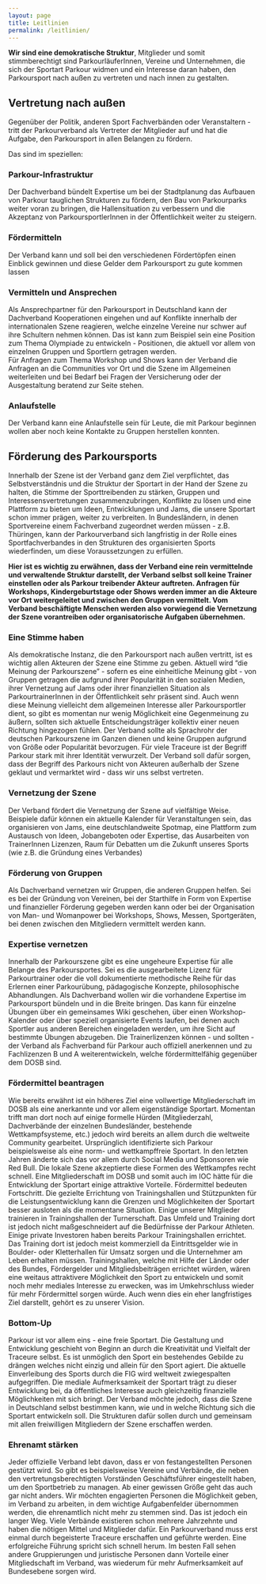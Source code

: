 ```yaml
---
layout: page
title: Leitlinien
permalink: /leitlinien/
---
```


**Wir sind eine demokratische Struktur**, Mitglieder und somit stimmberechtigt sind ParkourläuferInnen, Vereine und Unternehmen,
die sich der Sportart Parkour widmen und ein Interesse daran haben, den Parkoursport nach außen zu vertreten und nach innen zu gestalten.

## Vertretung nach außen

Gegenüber der Politik, anderen Sport Fachverbänden oder Veranstaltern - tritt der Parkourverband als Vertreter der Mitglieder auf und hat die Aufgabe,
den Parkoursport in allen Belangen zu fördern.

Das sind im speziellen:

### Parkour-Infrastruktur

Der Dachverband bündelt Expertise um bei der Stadtplanung das Aufbauen von
Parkour tauglichen Strukturen zu fördern, den Bau von Parkourparks weiter voran zu bringen, die Hallensituation zu verbessern und die Akzeptanz von ParkoursportlerInnen in der
Öffentlichkeit weiter zu steigern.

### Fördermitteln

Der Verband kann und soll bei den verschiedenen Fördertöpfen einen Einblick gewinnen und diese Gelder dem Parkoursport zu gute kommen lassen

### Vermitteln und Ansprechen

Als Ansprechpartner für den Parkoursport in Deutschland kann der Dachverband Kooperationen eingehen und auf Konflikte innerhalb der internationalen Szene reagieren,
welche einzelne Vereine nur schwer auf ihre Schultern nehmen können. Das ist kann zum Beispiel sein eine Position zum Thema Olympiade zu entwickeln - Positionen,
die aktuell vor allem von einzelnen Gruppen und Sportlern getragen werden. <br> Für Anfragen zum Thema Workshop und Shows kann der Verband die Anfragen an die
Communities vor Ort und die Szene im Allgemeinen weiterleiten und bei Bedarf bei Fragen der Versicherung oder der Ausgestaltung beratend zur Seite stehen.

### Anlaufstelle

Der Verband kann eine Anlaufstelle sein für Leute, die mit Parkour beginnen wollen aber noch keine Kontakte zu Gruppen herstellen konnten.

## Förderung des Parkoursports

Innerhalb der Szene ist der Verband ganz dem Ziel verpflichtet, das Selbstverständnis und die Struktur der Sportart in der Hand der Szene zu halten, die Stimme der Sporttreibenden zu stärken, Gruppen und Interessensvertretungen zusammenzubringen, Konflikte zu lösen und eine Plattform zu bieten um Ideen, Entwicklungen und Jams, die unsere Sportart schon immer prägen, weiter zu verbreiten. In Bundesländern, in denen Sportvereine einem Fachverband zugeordnet werden müssen - z.B. Thüringen, kann der Parkourverband sich langfristig in der Rolle eines Sportfachverbandes in den Strukturen des organisierten Sports wiederfinden,
um diese Voraussetzungen zu erfüllen.

**Hier ist es wichtig zu erwähnen, dass der Verband eine rein vermittelnde und verwaltende Struktur darstellt, der Verband selbst soll keine Trainer einstellen oder als
Parkour treibender Akteur auftreten. Anfragen für Workshops, Kindergeburtstage oder Shows werden immer an die Akteure vor Ort weitergeleitet und zwischen den Gruppen vermittelt.
Vom Verband beschäftigte Menschen werden also vorwiegend die Vernetzung der Szene vorantreiben oder organisatorische Aufgaben übernehmen.**

### Eine Stimme haben

Als demokratische Instanz, die den Parkoursport nach außen vertritt, ist es wichtig allen Akteuren der Szene eine Stimme zu geben.
Aktuell wird “die Meinung der Parkourszene” - sofern es eine einheitliche Meinung gibt - von Gruppen getragen die aufgrund ihrer Popularität in den sozialen Medien,
ihrer Vernetzung auf Jams oder ihrer finanziellen Situation als ParkourtrainerInnen in der Öffentlichkeit sehr präsent sind. Auch wenn diese Meinung vielleicht dem allgemeinen
Interesse aller Parkoursportler dient, so gibt es momentan nur wenig Möglichkeit eine Gegenmeinung zu äußern, sollten sich aktuelle Entscheidungsträger
kollektiv einer neuen Richtung hingezogen fühlen. Der Verband sollte als Sprachrohr der deutschen Parkourszene im Ganzen dienen und keine Gruppen aufgrund von
Größe oder Popularität bevorzugen. Für viele Traceure ist der Begriff Parkour stark mit ihrer Identität verwurzelt.
Der Verband soll dafür sorgen, dass der Begriff des Parkours nicht von Akteuren außerhalb der Szene geklaut und vermarktet wird - dass wir uns selbst vertreten.

### Vernetzung der Szene

Der Verband fördert die Vernetzung der Szene auf vielfältige Weise. Beispiele dafür können ein aktuelle Kalender für Veranstaltungen sein, das organisieren von Jams,
eine deutschlandweite Spotmap, eine Plattform zum Austausch von Ideen, Jobangeboten oder Expertise, das Ausarbeiten von TrainerInnen Lizenzen, Raum für Debatten um die Zukunft
unseres Sports (wie z.B. die Gründung eines Verbandes)

### Förderung von Gruppen

Als Dachverband vernetzen wir Gruppen, die anderen Gruppen helfen. Sei es bei der Gründung von Vereinen, bei der Starthilfe in Form von Expertise und finanzieller
Förderung gegeben werden kann oder bei der Organisation von Man- und Womanpower bei Workshops, Shows, Messen, Sportgeräten, bei denen zwischen den Mitgliedern vermittelt werden kann.

### Expertise vernetzen

Innerhalb der Parkourszene gibt es eine ungeheure Expertise für alle Belange des Parkoursportes. Sei es die ausgearbeitete Lizenz für
Parkourtrainer oder die voll dokumentierte methodische Reihe für das Erlernen einer Parkourübung, pädagogische Konzepte, philosophische Abhandlungen.
Als Dachverband wollen wir die vorhandene Expertise im Parkoursport bündeln und in die Breite bringen. Das kann für einzelne Übungen über ein gemeinsames Wiki geschehen,
über einen Workshop-Kalender oder über speziell organisierte Events laufen, bei denen auch Sportler aus anderen Bereichen eingeladen werden, um ihre Sicht auf bestimmte Übungen
abzugeben. Die Trainerlizenzen können - und sollten - der Verband als Fachverband für Parkour auch offiziell anerkennen und zu Fachlizenzen B und A weiterentwickeln,
welche fördermittelfähig gegenüber dem DOSB sind.

### Fördermittel beantragen

Wie bereits erwähnt ist ein höheres Ziel eine vollwertige Mitgliederschaft im DOSB als eine anerkannte und vor allem eigenständige Sportart.
Momentan trifft man dort noch auf einige formelle Hürden (Mitgliederzahl, Dachverbände der einzelnen Bundesländer, bestehende Wettkampfsysteme, etc.)
jedoch wird bereits an allem durch die weltweite Community gearbeitet. Ursprünglich identifizierte sich Parkour beispielsweise als eine norm- und wettkampffreie Sportart.
In den letzten Jahren änderte sich das vor allem durch Social Media und Sponsoren wie Red Bull. Die lokale Szene akzeptierte diese Formen des Wettkampfes recht schnell.
Eine Mitgliederschaft im DOSB und somit auch im IOC hätte für die Entwicklung der Sportart einige attraktive Vorteile.
Fördermittel bedeuten Fortschritt. Die gezielte Errichtung von Trainingshallen und Stützpunkten für die Leistungsentwicklung kann die Grenzen und
Möglichkeiten der Sportart besser ausloten als die momentane Situation. Einige unserer Mitglieder trainieren in Trainingshallen der Turnerschaft. Das Umfeld und
Training dort ist jedoch nicht maßgeschneidert auf die Bedürfnisse der Parkour Athleten. Einige private Investoren haben bereits Parkour Trainingshallen errichtet.
Das Training dort ist jedoch meist kommerziell da Eintrittsgelder wie in Boulder- oder Kletterhallen für Umsatz sorgen und die Unternehmer am Leben erhalten müssen.
Trainingshallen, welche mit Hilfe der Länder oder des Bundes, Fördergelder und Mitgliedsbeiträgen errichtet würden, wären eine weitaus attraktivere Möglichkeit den Sport
zu entwickeln und somit noch mehr mediales Interesse zu erwecken, was im Umkehrschluss wieder für mehr Fördermittel sorgen würde. Auch wenn dies ein eher langfristiges Ziel
darstellt, gehört es zu unserer Vision.

### Bottom-Up

Parkour ist vor allem eins - eine freie Sportart. Die Gestaltung und Entwicklung geschieht von Beginn an durch die Kreativität und Vielfalt der Traceure selbst.
Es ist unmöglich den Sport ein bestehendes Gebilde zu drängen welches nicht einzig und allein für den Sport agiert. Die aktuelle Einverleibung des Sports durch die
FIG wird weltweit zwiegespalten aufgegriffen. Die mediale Aufmerksamkeit der Sportart trägt zu dieser Entwicklung bei, da öffentliches Interesse auch
gleichzeitig finanzielle Möglichkeiten mit sich bringt. Der Verband möchte jedoch, dass die Szene in Deutschland selbst bestimmen kann, wie und in
welche Richtung sich die Sportart entwickeln soll. Die Strukturen dafür sollen durch und gemeinsam mit allen freiwilligen Mitgliedern der Szene erschaffen werden.

### Ehrenamt stärken

Jeder offizielle Verband lebt davon, dass er von festangestellten Personen gestützt wird. So gibt es beispielsweise Vereine und Verbände, die neben den
vertretungsberechtigten Vorständen Geschäftsführer eingestellt haben, um den Sportbetrieb zu managen. Ab einer gewissen Größe geht das auch gar nicht anders.
Wir möchten engagierten Personen die Möglichkeit geben, im Verband zu arbeiten, in dem wichtige Aufgabenfelder übernommen werden, die ehrenamtlich nicht mehr zu stemmen sind.
Das ist jedoch ein langer Weg. Viele Verbände existieren schon mehrere Jahrzehnte und haben die nötigen Mittel und Mitglieder dafür. Ein Parkourverband muss erst einmal
durch begeisterte Traceure erschaffen und geführte werden. Eine erfolgreiche Führung spricht sich schnell herum. Im besten Fall sehen andere Gruppierungen und
juristische Personen dann Vorteile einer Mitgliedschaft im Verband, was wiederum für mehr Aufmerksamkeit auf Bundesebene sorgen wird.
